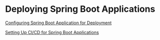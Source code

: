 # Deploying Spring Boot Applications

[Configuring Spring Boot Application for Deployment](tutorial_1.md)  

[Setting Up CI/CD for Spring Boot Applications](tutorial_2.md)

